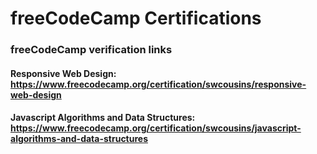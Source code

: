 # freeCodeCamp Certifications

### freeCodeCamp verification links

   #### Responsive Web Design: https://www.freecodecamp.org/certification/swcousins/responsive-web-design
   #### Javascript Algorithms and Data Structures: https://www.freecodecamp.org/certification/swcousins/javascript-algorithms-and-data-structures
